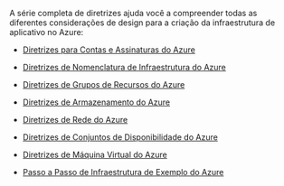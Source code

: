 A série completa de diretrizes ajuda você a compreender todas as diferentes considerações de design para a criação da infraestrutura de aplicativo no Azure:

- [Diretrizes para Contas e Assinaturas do Azure](../articles/virtual-machines/virtual-machines-windows-infrastructure-subscription-accounts-guidelines.md)
- [Diretrizes de Nomenclatura de Infraestrutura do Azure](../articles/virtual-machines/virtual-machines-windows-infrastructure-naming-guidelines.md)
- [Diretrizes de Grupos de Recursos do Azure](../articles/virtual-machines/virtual-machines-windows-infrastructure-resource-groups-guidelines.md)
- [Diretrizes de Armazenamento do Azure](../articles/virtual-machines/virtual-machines-windows-infrastructure-storage-solutions-guidelines.md)
- [Diretrizes de Rede do Azure](../articles/virtual-machines/virtual-machines-windows-infrastructure-networking-guidelines.md)
- [Diretrizes de Conjuntos de Disponibilidade do Azure](../articles/virtual-machines/virtual-machines-windows-infrastructure-availability-sets-guidelines.md)
- [Diretrizes de Máquina Virtual do Azure](../articles/virtual-machines/virtual-machines-windows-infrastructure-virtual-machine-guidelines.md)

- [Passo a Passo de Infraestrutura de Exemplo do Azure](../articles/virtual-machines/virtual-machines-windows-infrastructure-example.md)

<!---HONumber=AcomDC_0706_2016-->